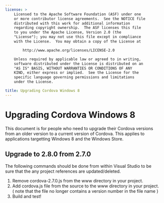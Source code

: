 ```yaml
---
license: >
    Licensed to the Apache Software Foundation (ASF) under one
    or more contributor license agreements.  See the NOTICE file
    distributed with this work for additional information
    regarding copyright ownership.  The ASF licenses this file
    to you under the Apache License, Version 2.0 (the
    "License"); you may not use this file except in compliance
    with the License.  You may obtain a copy of the License at

        http://www.apache.org/licenses/LICENSE-2.0

    Unless required by applicable law or agreed to in writing,
    software distributed under the License is distributed on an
    "AS IS" BASIS, WITHOUT WARRANTIES OR CONDITIONS OF ANY
    KIND, either express or implied.  See the License for the
    specific language governing permissions and limitations
    under the License.

title: Upgrading Cordova Windows 8
---
```


Upgrading Cordova Windows 8
===============================

This document is for people who need to upgrade their Cordova versions from an older version to a current version of Cordova. This applies to applications targetting Windows 8 and the Windows Store.

## Upgrade to 2.8.0 from 2.7.0 ##

The following commands should be done from within Visual Studio to be sure that the any project references are updated/deleted.

1. Remove cordova-2.7.0.js from the www directory in your project. 
2. Add cordova.js file from the source to the www directory in your project. ( note that the file no longer contains a version number in the file name )
3. Build and test!
